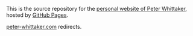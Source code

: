 This is the source repository for the [personal website of Peter Whittaker](https://peterwhittaker.github.io), hosted by [GitHub Pages](http://pages.github.com).

[peter-whittaker.com](http://peter-whittaker.com) redirects.
